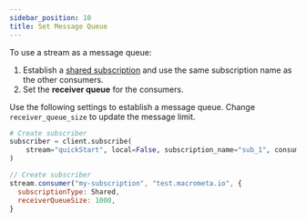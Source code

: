 ```yaml
---
sidebar_position: 10
title: Set Message Queue
---
```


To use a stream as a message queue:

1. Establish a [shared subscription](subscriptions.md#shared) and use the same subscription name as the other consumers. 
1. Set the **receiver queue** for the consumers.

Use the following settings to establish a message queue. Change `receiver_queue_size` to update the message limit. 

<Tabs groupId="operating-systems">
<TabItem value="py" label="Python SDK">

```py
# Create subscriber
subscriber = client.subscribe(
    stream="quickStart", local=False, subscription_name="sub_1", consumer_type=CONSUMER_TYPES.SHARED, receiver_queue_size=1000
)
```
</TabItem>

<TabItem value="js" label="JavaScript SDK">

```js
// Create subscriber
stream.consumer("my-subscription", "test.macrometa.io", {
  subscriptionType: Shared,
  receiverQueueSize: 1000,
}
```

</TabItem>
</Tabs>
